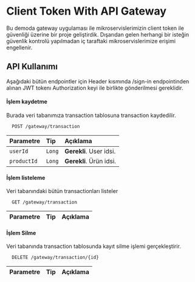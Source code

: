 # Client Token With API Gateway

Bu demoda gateway uygulaması ile mikroservislerimizin client token ile güvenliği üzerine bir proje geliştirdik. Dışarıdan gelen herhangi bir isteğin güvenlik kontrolü yapılmadan iç taraftaki mikroservislerimize erişimi engellenir.

## API Kullanımı

Aşağıdaki bütün endpointler için Header kısmında /sign-in endpointinden alınan JWT tokenı Authorization keyi ile birlikte gönderilmesi gereklidir.

#### İşlem kaydetme

Burada veri tabanımıza transaction tablosuna transaction kaydedilir.


```http
  POST /gateway/transaction
```

| Parametre | Tip     | Açıklama                |
| :-------- | :------- | :------------------------- |
| `userId` | `Long` | **Gerekli**. User idsi. |
| `productId` | `Long` | **Gerekli**. Ürün idsi. |

#### İşlem listeleme
Veri tabanındaki bütün transactionları listeler

```http
  GET /gateway/transaction
```

| Parametre | Tip     | Açıklama                       |
| :-------- | :------- | :-------------------------------- |

#### İşlem Silme

Veri tabanında transaction tablosunda kayıt silme işlemi gerçekleştirir.


```http
  DELETE /gateway/transaction/{id}
```

| Parametre | Tip     | Açıklama                |
| :-------- | :------- | :-------------------------------- |